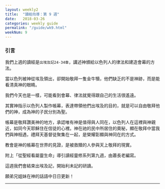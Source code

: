 ```yaml
---
layout: weekly2
title:  "讀經向導：第 9 週"
date:   2018-03-26
categories: weekly guide
permalink: "/guide/wk9.html"
weekNum: 9
---
```


<h3>引言</h3>

<p>我們上週的讀經是<code>出埃及記24-34章</code>，講述神頒給以色列人的律法和建造會幕的方法。</p>

<p>當以色列被神從埃及領出，卻開始敬拜一隻金牛犢，他們缺乏的不是神跡，而是能看清真神的眼睛。
</p>

<p>我們今天也是一樣，可能看到會幕、律法就覺得跟自己的生活很遙遠。
</p>

<p>其實神指示以色列人製作帳幕，表達帶領他們出埃及的目的，就是可以自由敬拜他們的神，成為神的子民分別為聖。
</p>

<p>帳幕是敬拜讚美神的地方，承認唯有神是值得與人同在，以色列人在這裡與神親近，如同今天耶穌住在信徒的心裡。神在祂的民中所居住的奧秘，顯在敬拜中當我們與神相遇，禮拜天基督徒聚集在一起，是榮耀彰顯與神同在的方式。
</p>

<p>教會是神的帳幕在世界的見證，是被救贖的人參與天上敬拜的現實。
</p>

<p>附上「從聖經看屬靈生命」導引讀經靈修系列第九週，由蕭長老編寫。
</p>

<p>這週我們會結束出埃及記，開始利未記的研讀。
</p>

<p>願弟兄姐妹在神的話語中日日更新！
</p>
<hr>
